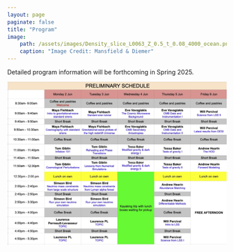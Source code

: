```yaml
---
layout: page
paginate: false
title: "Program"
image:
    path: /assets/images/Density_slice_L0063_Z_0.5_t_0.08_4000_ocean.png
    caption: "Image Credit: Mansfield & Diemer"
---
```


Detailed program information will be forthcoming in Spring 2025.

<img src="/assets/images/program_19May.jpg"  alt="Preliminary Program"> 
